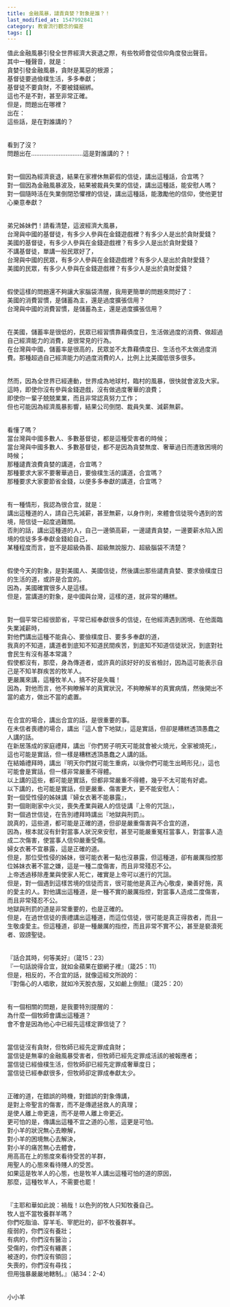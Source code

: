 ```yaml
---
title: 金融風暴，譴責貪婪？對象是誰？！
last_modified_at: 1547992841
category: 教會流行觀念的偏差
tags: []
---
```


<p>值此金融風暴引發全世界經濟大衰退之際，有些牧師會從信仰角度發出聲音。<br/>其中一種聲音，就是：<br/>貪婪引發金融風暴，貪財是萬惡的根源；<br/>基督徒要過儉樸生活，多多奉獻；<br/>基督徒不要貪財，不要被錢綑綁。<br/><!--more-->這也不是不對，甚至非常正確。<br/>但是，問題出在哪裡？<br/>出在：<br/>這些話，是在對誰講的？<br/><br/><br/>看到了沒？<br/>問題出在…………………………這是對誰講的？！<br/><br/><br/>對一個因為經濟衰退，結果在家裡休無薪假的信徒，講出這種話，合宜嗎？<br/>對一個因為金融風暴波及，結果被裁員失業的信徒，講出這種話，能安慰人嗎？<br/>對一個隨時活在失業倒閉恐懼裡的信徒，講出這種話，能激勵他的信仰，使他更甘心樂意奉獻？<br/><br/><br/>弟兄姊妹們！請看清楚，這波經濟大風暴，<br/>台灣與中國的基督徒，有多少人參與在金錢遊戲裡？有多少人是出於貪財愛錢？<br/>美國的基督徒，有多少人參與在金錢遊戲裡？有多少人是出於貪財愛錢？<br/>不講基督徒，單講一般民眾好了，<br/>台灣與中國的民眾，有多少人參與在金錢遊戲裡？有多少人是出於貪財愛錢？<br/>美國的民眾，有多少人參與在金錢遊戲裡？有多少人是出於貪財愛錢？<br/><br/><br/>假使這樣的問題還不夠讓大家腦袋清醒，我用更簡單的問題來問好了：<br/>美國的消費習慣，是儲蓄為主，還是過度擴張信用？<br/>台灣與中國的消費習慣，是儲蓄為主，還是過度擴張信用？<br/><br/><br/>在美國，儲蓄率是很低的，民眾已經習慣靠藉債度日，生活做過度的消費、做超過自己經濟能力的消費，是很常見的行為。<br/>在台灣與中國，儲蓄率是很高的，民眾並不太靠藉債度日、生活也不太做過度消費。那種超過自己經濟能力的過度消費的人，比例上比美國低很多很多。<br/><br/><br/>然而，因為全世界已經連動，世界成為地球村，臨村的風暴，很快就會波及大家。<br/>這時，即使你沒有參與金錢遊戲，沒有做過度奢華的浪費；<br/>即使你一輩子兢兢業業，而且非常認真努力工作；<br/>但也可能因為經濟風暴影響，結果公司倒閉、裁員失業、減薪無薪。<br/><br/><br/>看懂了嗎？<br/>當台灣與中國多數人、多數基督徒，都是這種受害者的時候；<br/>當台灣與中國多數人、多數基督徒，都不是因為貪婪無度、奢華過日而遭致困境的時候；<br/>那種譴責浪費貪婪的講道，合宜嗎？<br/>那種要求大家不要奢華過日，要儉樸生活的講道，合宜嗎？<br/>那種要求大家要節省金錢，以便多多奉獻的講道，合宜嗎？<br/><br/><br/>有一種情形，我認為很合宜，就是：<br/>講出這種道的人，請自己先減薪，甚至無薪，以身作則，來體會信徒現今遇到的苦境，陪信徒一起度過難關。<br/>否則的話，講出這種道的人，自己一邊領高薪，一邊譴責貪婪，一邊要薪水陷入困境的信徒多多奉獻金錢給自己，<br/>某種程度而言，豈不是超級偽善、超級無說服力、超級腦袋不清楚？<br/><br/><br/>假使今天的對象，是對美國人、美國信徒，然後講出那些譴責貪婪、要求儉樸度日的生活的道，或許是合宜的。<br/>因為，美國確實很多人是這樣。<br/>但是，當講道的對象，是中國與台灣，這樣的道，就非常的糟糕。<br/><br/><br/>對一個平常已經很節省，平常已經奉獻很多的信徒，在他經濟遇到困境、在他面臨失業減薪時，<br/>對他們講出這種不能貪心、要儉樸度日、要多多奉獻的道，<br/>我真的不知道，講道者到底知不知道民間疾苦，到底知不知道信徒狀況，到底對社會民生有沒有基本常識？<br/>假使都沒有，那麼，身為傳道者，或許真的該好好的反省檢討，因為這可能表示自己是不知羊群疾苦的牧羊人。<br/>更嚴厲來講，這種牧羊人，搞不好是失職！<br/>因為，對他而言，他不夠瞭解羊的真實狀況，不夠瞭解羊的真實病情，然後開出不當的處方，做出不當的處置。<br/><br/><br/>在合宜的場合，講出合宜的話，是很重要的事。<br/>在未信者喪禮的場合，講出『這人會下地獄』，這是實話，但卻是糟糕透頂愚蠢之人講的話。<br/>在新居落成的家庭禮拜，講出『你們房子明天可能就會被火燒光，全家被燒死』，這也可能是實話，但一樣是糟糕透頂愚蠢之人講的話。<br/>在結婚禮拜時，講出『明天你們就可能生重病，以後你們可能生出畸形兒』，這也可能會是實話，但一樣非常嚴重不得體。<br/>以上講的這些，都可能是實話，但都非常嚴重不得體，幾乎不太可能有好處。<br/>以下講的，也可能是實話，但更嚴重、傷害更大，更不能安慰人：<br/>對一個受性侵的姊妹講『婦女衣著不能暴露』，<br/>對一個剛剛家中火災，喪失產業與親人的信徒講『上帝的咒詛』，<br/>對一個過世信徒，在告別禮拜時講出『地獄與刑罰』。<br/>說真的，這些道，都可能是正確的道，但卻是嚴重傷害與不合宜的道，<br/>因為，根本就沒有針對當事人狀況來安慰，甚至可能嚴重冤枉當事人，對當事人造成二次傷害，使當事人信仰嚴重受傷。<br/>婦女衣著不宜暴露，這是正確的道。<br/>但是，那位受性侵的姊妹，很可能衣著一點也沒暴露，但這種道，卻有嚴厲指控那位姊妹衣著不當之嫌，這是一種二度傷害，而且非常殘忍不公。<br/>上帝透過移除產業與使家人死亡，確實是上帝可以進行的咒詛。<br/>但是，對一個遇到這樣苦境的信徒而言，很可能他是真正內心敬虔，樂善好施，真的愛主的人。對他講出這種道，是一種不實的嚴厲指控，對當事人造成二度傷害，而且非常殘忍不公。<br/>地獄與刑罰的道是非常重要的，也是正確的。<br/>但是，在過世信徒的喪禮講出這種道，而這位信徒，很可能是真正得救者，而且一生敬虔愛主。但這種道，卻是一種嚴厲的指控，而且非常不實不公，甚至是褻瀆死者、毀謗聖徒。<br/><br/><br/>『話合其時，何等美好』（箴15：23）<br/>『一句話說得合宜，就如金蘋果在銀網子裡』（箴25：11）<br/>但是，相反的，不合宜的話，就像這經文所說的：<br/>『對傷心的人唱歌，就如冷天脫衣服，又如鹼上倒醋』（箴25：20）<br/><br/><br/>有一個相關的問題，是我要特別提醒的：<br/>為什麼一個牧師會講出這種道？<br/>會不會是因為他心中已經先這樣定罪信徒了？<br/><br/><br/>當信徒沒有貪財，但牧師已經先定罪成貪財；<br/>當信徒是無辜的金融風暴受害者，但牧師已經先定罪成活該的被報應者；<br/>當信徒已經儉樸生活，但牧師卻已經先定罪成奢華度日；<br/>當信徒已經奉獻很多，但牧師卻定罪成奉獻太少。<br/><br/><br/>正確的道，在錯誤的時機，對錯誤的對象傳講，<br/>是對上帝聖言的傷害，而不是傳遞拯救人的真理；<br/>是使人離上帝更遠，而不是帶人離上帝更近。<br/>更可怕的是，傳講出這種不宜之道的心態，這更是可怕。<br/>對小羊的狀況無心去瞭解，<br/>對小羊的困境無心去解決，<br/>對小羊的痛苦無心去體會，<br/>用高高在上的態度來看待受苦的羊群，<br/>用聖人的心態來看待賤人的受苦。<br/>如果這是牧羊人的心態，也是牧羊人講出這種可怕的道的原因，<br/>那麼，這種牧羊人，不需要也罷！<br/><br/><br/>『主耶和華如此說：禍哉！以色列的牧人只知牧養自己。<br/>牧人豈不當牧養群羊嗎？<br/>你們吃脂油、穿羊毛、宰肥壯的，卻不牧養群羊。<br/>瘦弱的，你們沒有養壯；<br/>有病的，你們沒有醫治；<br/>受傷的，你們沒有纏裹；<br/>被逐的，你們沒有領回；<br/>失喪的，你們沒有尋找；<br/>但用強暴嚴嚴地轄制。』（結34：2-4）<br/><br/><br/>小小羊<br/>
</p>